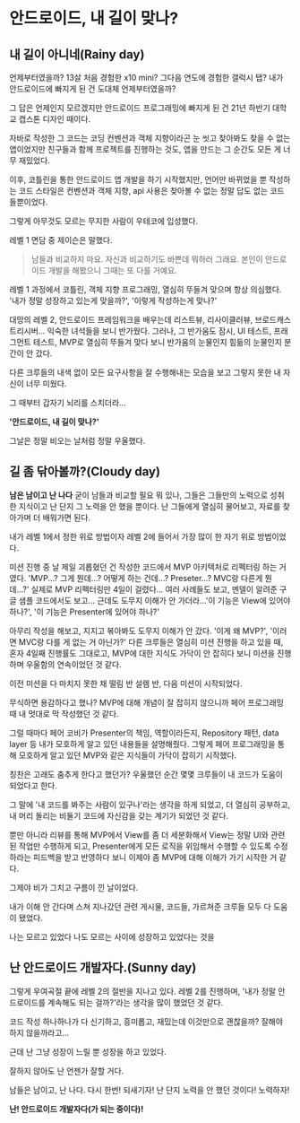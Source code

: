 # 안드로이드, 내 길이 맞나?


## 내 길이 아니네(Rainy day)
언제부터였을까? 13살 처음 경험한 x10 mini? 그다음 연도에 경험한 갤럭시 탭? 내가 안드로이드에 빠지게 된 건 도대체 언제부터였을까?

그 답은 언제인지 모르겠지만 안드로이드 프로그래밍에 빠지게 된 건 21년 하반기 대학교 캡스톤 디자인 때이다.

자바로 작성한 그 코드는 코딩 컨벤션과 객체 지향이라곤 눈 씻고 찾아봐도 찾을 수 없는 앱이었지만 친구들과 함께 프로젝트를 진행하는 것도, 앱을 만드는 그 순간도 모든 게 너무 재밌었다.

이후, 코틀린을 통한 안드로이드 앱 개발을 하기 시작했지만, 언어만 바뀌었을 뿐 작성하는 코드 스타일은 컨벤션과 객체 지향, api 사용은 찾아볼 수 없는 정말 답도 없는 코드들뿐이었다.

그렇게 아무것도 모르는 무지한 사람이 우테코에 입성했다.

레벨 1 면담 중 제이슨은 말했다.
> 남들과 비교하지 마요. 자신과 비교하기도 바쁜데 뭐하러 그래요. 본인이 안드로이드 개발을 해봤으니 그때는 또 다를 거예요.

레벨 1 과정에서 코틀린, 객체 지향 프로그래밍, 열심히 뚜들겨 맞으며 항상 의심했다. '내가 정말 성장하고 있는게 맞을까?', '이렇게 작성하는게 맞나?'

대망의 레벨 2, 안드로이드 프레임워크을 배우는데 리스트뷰, 리사이클러뷰, 브로드캐스트리시버... 익숙한 녀석들을 보니 반가웠다. 
그러나, 그 반가움도 잠시, UI 테스트, 프래그먼트 테스트, MVP로 열심히 뚜들겨 맞다 보니 반가움의 눈물인지 힘듦의 눈물인지 분간이 안 갔다.

다른 크루들의 내색 없이 모든 요구사항을 잘 수행해내는 모습을 보고 그렇지 못한 내 자신이 너무 미웠다.

그 때부터 갑자기 뇌리를 스치더라...

**'안드로이드, 내 길이 맞나?'**

그날은 정말 비오는 날처럼 정말 우울했다.


## 길 좀 닦아볼까?(Cloudy day)
**남은 남이고 난 나다**
굳이 남들과 비교할 필요 뭐 있나, 그들은 그들만의 노력으로 성취한 지식이고 난 단지 그 노력을 안 했을 뿐이다. 난 그들에게 열심히 물어보고, 자료를 찾아가며 더 배워가면 된다.

내가 레벨 1에서 정한 위로 방법이자 레벨 2에 들어서 가장 많이 한 자기 위로 방법이었다.

미션 진행 중 날 제일 괴롭혔던 건 작성한 코드에서 MVP 아키텍처로 리펙터링 하는 거였다. 'MVP...? 그게 뭔데...? 어떻게 하는 건데...? Preseter...? MVC랑 다른게 뭔데...?'
실제로 MVP 리펙터링만 4일이 걸렸다... 여러 사례들도 보고, 멘델이 알려준 구글 샘플 코드에서도 보고... 근데도 도무지 이해가 안 가더라...'이 기능은 View에 있어야 하나?', '이 기능은 Presenter에 있어야 하나?'

아무리 작성을 해보고, 지지고 볶아봐도 도무지 이해가 안 갔다. '이게 왜 MVP?', '이러면 MVC랑 다를 게 없는 거 아닌가?' 다른 크루들은 열심히 미션 진행을 하고 있을 때, 혼자 4일째 진행률도 그대로고, MVP에 대한 지식도 가닥이 안 잡히다 보니 미션을 진행하며 우울함의 연속이었던 것 같다.

이전 미션을 다 마치지 못한 채 떨림 반 설렘 반, 다음 미션이 시작되었다.

무식하면 용감하다고 했나? MVP에 대해 개념이 잘 잡히지 않으니까 페어 프로그래밍 때 내 멋대로 막 작성했던 것 같다.

그럴 때마다 페어 코비가 Presenter의 책임, 역할이라든지, Repository 패턴, data layer 등 내가 모호하게 알고 있던 내용들을 설명해줬다.
그렇게 페어 프로그래밍을 통해 모호하게 알고 있던 MVP와 같은 지식들이 가닥이 잡히기 시작했다.

칭찬은 고래도 춤추게 한다고 했던가? 우울했던 순간 몇몇 크루들이 내 코드가 도움이 되었다고 한다.

그 말에 '내 코드를 봐주는 사람이 있구나'라는 생각을 하게 되었고, 더 열심히 공부하고, 내 머리 돌리는 비둘기 코드에 자신감을 갖는 계기가 되었던 것 같다.

뿐만 아니라 리뷰를 통해 MVP에서 View를 좀 더 세분화해서 View는 정말 UI와 관련된 작업만 수행하게 되고, Presenter에게 모든 로직을 위임해서 수행할 수 있도록 수정하라는 피드백을 받고 반영하다 보니 이제야 좀 MVP에 대해 이해가 가기 시작한 거 같다.

그제야 비가 그치고 구름이 낀 날이었다. 

내가 이해 안 간다며 스쳐 지나갔던 관련 게시물, 코드들, 가르쳐준 크루들 모두 다 도움이 됐었다.

나는 모르고 있었다 나도 모르는 사이에 성장하고 있었다는 것을


## 난 안드로이드 개발자다.(Sunny day)
그렇게 우여곡절 끝에 레벨 2의 절반을 지나고 있다. 레벨 2를 진행하며, '내가 정말 안드로이드를 계속해도 되는 걸까?'라는 생각을 많이 했었던 것 같다.

코드 작성 하나하나가 다 신기하고, 흥미롭고, 재밌는데 이것만으로 괜찮을까? 잘해야 하지 않을까라고... 

근데 난 그냥 성장이 느릴 뿐 성장을 하고 있었다.

잘하지 않아도 난 언젠가 잘할 거다.

남들은 남이고, 난 나다. 다시 한번! 되새기자! 난 단지 노력을 안 했던 것이다! 노력하자! 

**난! 안드로이드 개발자다(가 되는 중이다)!**

